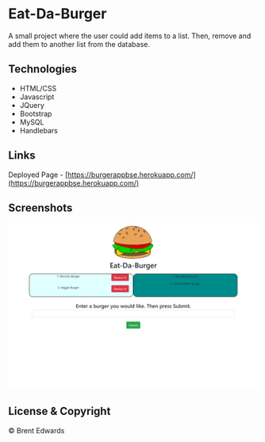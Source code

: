 # Eat-Da-Burger

A small project where the user could add items to a list. Then, remove and add them to another list from the database.

## Technologies

* HTML/CSS
* Javascript
* JQuery
* Bootstrap
* MySQL
* Handlebars

## Links

Deployed Page - [https://burgerappbse.herokuapp.com/](https://burgerappbse.herokuapp.com/)

## Screenshots

![Burger-Home](/public/assets/img/Eat_da_Burger.png)

## License & Copyright

&copy; Brent Edwards